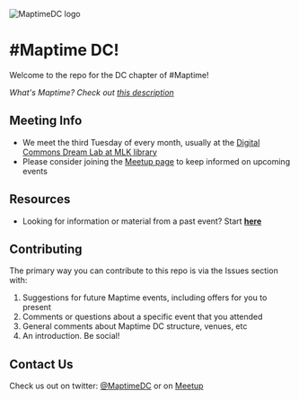 ![MaptimeDC logo](https://cloud.githubusercontent.com/assets/1833870/3643697/ab9000a0-10d7-11e4-96a6-72bd79a835e7.jpeg)

# #Maptime DC!

Welcome to the repo for the DC chapter of #Maptime!

*What's Maptime? Check out [this description](http://www.maptime.io/about/)*

## Meeting Info
- We meet the third Tuesday of every month, usually at the [Digital Commons Dream Lab at MLK library](http://dclibrary.org/digitalcommons)
- Please consider joining the [Meetup page](http://www.meetup.com/Maptime-DC/) to keep informed on upcoming events

## Resources
- Looking for information or material from a past event? Start **[here](/Events.md)**

## Contributing

The primary way you can contribute to this repo is via the Issues section with:

1. Suggestions for future Maptime events, including offers for you to present
2. Comments or questions about a specific event that you attended
3. General comments about Maptime DC structure, venues, etc
4. An introduction.  Be social!

## Contact Us
Check us out on twitter: [@MaptimeDC](https://twitter.com/MaptimeDC) or on [Meetup](http://www.meetup.com/Maptime-DC/)
